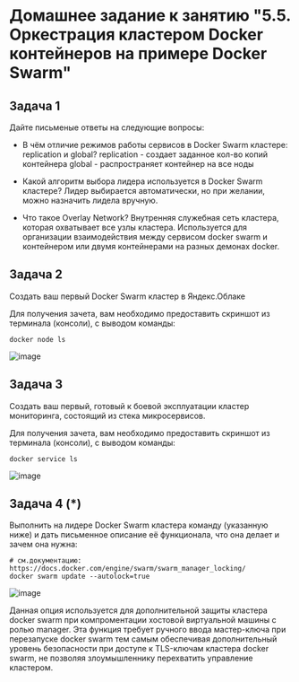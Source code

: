 # Домашнее задание к занятию "5.5. Оркестрация кластером Docker контейнеров на примере Docker Swarm"


## Задача 1

Дайте письменые ответы на следующие вопросы:

- В чём отличие режимов работы сервисов в Docker Swarm кластере: replication и global?
replication - создает заданное кол-во копий контейнера
global - распространяет контейнер на все ноды

- Какой алгоритм выбора лидера используется в Docker Swarm кластере?
Лидер выбирается автоматически, но при желании, можно назначить лидела вручную.

- Что такое Overlay Network?
Внутренняя служебная сеть кластера, которая охватывает все узлы кластера. Используется для организации взаимодействия между сервисом docker swarm и контейнером или двумя контейнерами на разных демонах docker.

## Задача 2

Создать ваш первый Docker Swarm кластер в Яндекс.Облаке

Для получения зачета, вам необходимо предоставить скриншот из терминала (консоли), с выводом команды:
```
docker node ls
```
![image](https://user-images.githubusercontent.com/93157702/168234379-348ae708-b649-4a11-b6d4-73c7bf93b4be.png)

## Задача 3

Создать ваш первый, готовый к боевой эксплуатации кластер мониторинга, состоящий из стека микросервисов.

Для получения зачета, вам необходимо предоставить скриншот из терминала (консоли), с выводом команды:
```
docker service ls
```
![image](https://user-images.githubusercontent.com/93157702/168235460-6f67fed7-d6b0-4cbd-a84f-fc877fd6b4fb.png)

## Задача 4 (*)

Выполнить на лидере Docker Swarm кластера команду (указанную ниже) и дать письменное описание её функционала, что она делает и зачем она нужна:
```
# см.документацию: https://docs.docker.com/engine/swarm/swarm_manager_locking/
docker swarm update --autolock=true
```
![image](https://user-images.githubusercontent.com/93157702/168237878-805630cd-631e-4a20-9c65-20e8e8a4ca87.png)

Данная опция используется для дополнительной защиты кластера docker swarm при компроментации хостовой виртуальной машины с ролью manager. Эта функция требует ручного ввода мастер-ключа при перезапуске docker swarm тем самым обеспечивая дополнительный уровень безопасности при доступе к TLS-ключам кластера docker swarm, не позволяя злоумышленнику перехватить управление кластером.

